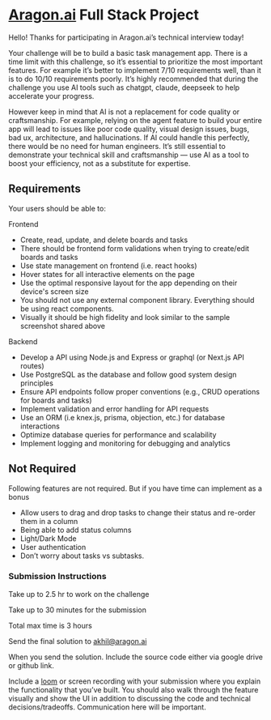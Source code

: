 # [Aragon.ai](http://Aragon.ai) Full Stack Project

Hello! Thanks for participating in Aragon.ai’s technical interview today!

Your challenge will be to build a basic task management app. There is a time limit with this challenge, so it’s essential to prioritize the most important features. For example it’s better to implement 7/10 requirements well, than it is to do 10/10 requirements poorly. It’s highly recommended that during the challenge you use AI tools such as chatgpt, claude, deepseek to help accelerate your progress.

However keep in mind that AI is not a replacement for code quality or craftsmanship. For example, relying on the agent feature to build your entire app will lead to issues like poor code quality, visual design issues, bugs, bad ux, architecture, and hallucinations. If AI could handle this perfectly, there would be no need for human engineers. It’s still essential to demonstrate your technical skill and craftsmanship — use AI as a tool to boost your efficiency, not as a substitute for expertise.

## Requirements

Your users should be able to:

Frontend

- Create, read, update, and delete boards and tasks
- There should be frontend form validations when trying to create/edit boards and tasks
- Use state management on frontend (i.e. react hooks)
- Hover states for all interactive elements on the page
- Use the optimal responsive layout for the app depending on their device's screen size
- You should not use any external component library. Everything should be using react components.
- Visually it should be high fidelity and look similar to the sample screenshot shared above

Backend

- Develop a API using Node.js and Express or graphql (or Next.js API routes)
- Use PostgreSQL as the database and follow good system design principles
- Ensure API endpoints follow proper conventions (e.g., CRUD operations for boards and tasks)
- Implement validation and error handling for API requests
- Use an ORM (i.e knex.js, prisma, objection, etc.) for database interactions
- Optimize database queries for performance and scalability
- Implement logging and monitoring for debugging and analytics

## Not Required

Following features are not required. But if you have time can implement as a bonus

- Allow users to drag and drop tasks to change their status and re-order them in a column
- Being able to add status columns
- Light/Dark Mode
- User authentication
- Don’t worry about tasks vs subtasks.

### Submission Instructions

Take up to 2.5 hr to work on the challenge

Take up to 30 minutes for the submission

Total max time is 3 hours

Send the final solution to akhil@aragon.ai

When you send the solution. Include the source code either via google drive or github link.

Include a [loom](https://www.loom.com/) or screen recording with your submission where you explain the functionality that you’ve built. You should also walk through the feature visually and show the UI in addition to discussing the code and technical decisions/tradeoffs. Communication here will be important.
